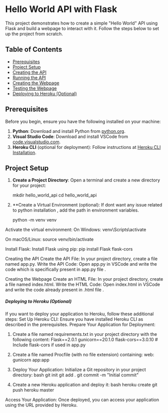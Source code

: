 # Hello World API with Flask

This project demonstrates how to create a simple "Hello World" API using Flask and build a webpage to interact with it. Follow the steps below to set up the project from scratch.

## Table of Contents
- [Prerequisites](#prerequisites)
- [Project Setup](#project-setup)
- [Creating the API](#creating-the-api)
- [Running the API](#running-the-api)
- [Creating the Webpage](#creating-the-webpage)
- [Testing the Webpage](#testing-the-webpage)
- [Deploying to Heroku (Optional)](#deploying-to-heroku-optional)

## Prerequisites

Before you begin, ensure you have the following installed on your machine:

1. **Python**: Download and install Python from [python.org](https://www.python.org/downloads/).
2. **Visual Studio Code**: Download and install VSCode from [code.visualstudio.com](https://code.visualstudio.com/).
3. **Heroku CLI** (optional for deployment): Follow instructions at [Heroku CLI Installation](https://devcenter.heroku.com/articles/heroku-cli#download-and-install).

## Project Setup

1. **Create a Project Directory**:
   Open a terminal and create a new directory for your project:
   
   mkdir hello_world_api
   cd hello_world_api

2. **Create a Virtual Environment (optional): If dont want any issue related to python installation , add the path in environment   variables.

     python -m venv venv

Activate the virtual environment:
On Windows:
venv\Scripts\activate

On macOS/Linux:
source venv/bin/activate

Install Flask:
Install Flask using pip:
pip install Flask flask-cors

Creating the API
Create the API File:
In your project directory, create a file named app.py.
Write the API Code:
Open app.py in VSCode and write the code which is specifically present in app.py file .


Creating the Webpage
Create an HTML File:
In your project directory, create a file named index.html.
Write the HTML Code:
Open index.html in VSCode and write the code already present in .html file .


#####  Deploying to Heroku (Optional)



If you want to deploy your application to Heroku, follow these additional steps:
Set Up Heroku CLI:
Ensure you have installed Heroku CLI as described in the prerequisites.
Prepare Your Application for Deployment:
1. Create a file named requirements.txt in your project directory with the following content:
Flask==2.0.1
gunicorn==20.1.0
flask-cors==3.0.10  # Include flask-cors if used in app.py

2. Create a file named Procfile (with no file extension) containing:
web: gunicorn app:app

3. Deploy Your Application:
Initialize a Git repository in your project directory:
bash
git init
git add .
git commit -m "Initial commit"

4. Create a new Heroku application and deploy it:
bash
heroku create
git push heroku master

Access Your Application:
Once deployed, you can access your application using the URL provided by Heroku.


